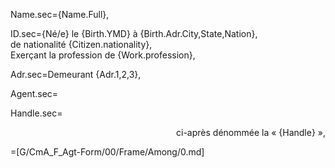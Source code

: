 Name.sec={Name.Full},

ID.sec={Né/e} le {Birth.YMD} à {Birth.Adr.City,State,Nation}, <br>de nationalité {Citizen.nationality},<br>Exerçant la profession de {Work.profession},

Adr.sec=Demeurant {Adr.1,2,3},

Agent.sec=</i>

Handle.sec=<div align="right">ci-après dénommée la « {Handle} »,</div>

=[G/CmA_F_Agt-Form/00/Frame/Among/0.md]
